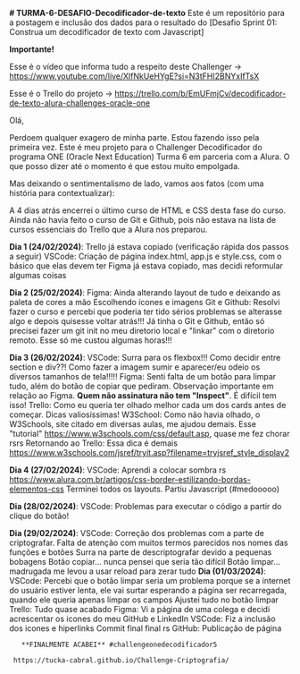 **# TURMA-6-DESAFIO-Decodificador-de-texto**
Este é um repositório para a postagem e inclusão dos dados para o resultado do [Desafio Sprint 01: Construa um decodificador de texto com Javascript]

**Importante!** 

Esse é o vídeo que informa tudo a respeito deste Challenger -> https://www.youtube.com/live/XlfNkUeHYgE?si=N3tFHI2BNYxIfTsX

Esse é o Trello do projeto -> https://trello.com/b/EmUFmjCv/decodificador-de-texto-alura-challenges-oracle-one

Olá,

Perdoem qualquer exagero de minha parte.
Estou fazendo isso pela primeira vez.
Este é meu projeto para o Challenger Decodificador do programa ONE (Oracle Next Education) Turma 6 em parceria com a Alura.
O que posso dizer até o momento é que estou muito empolgada.

Mas deixando o sentimentalismo de lado, vamos aos fatos (com uma história para contextualizar):

A 4 dias atrás encerrei o último curso de HTML e CSS desta fase do curso. 
Ainda não havia feito o curso de Git e Github, pois não estava na lista de cursos essenciais do Trello que a Alura nos preparou.

**Dia 1 (24/02/2024)**:
       Trello já estava copiado (verificação rápida dos passos a seguir)
       VSCode: Criação de página index.html, app.js e style.css, com o básico que elas devem ter
       Figma já estava copiado, mas decidi reformular algumas coisas

**Dia 2 (25/02/2024)**:
       Figma: Ainda alterando layout de tudo e deixando as paleta de cores a mão
       Escolhendo ícones e imagens
       Git e Github: Resolvi fazer o curso e percebi que poderia ter tido sérios problemas se alterasse algo e depois quisesse voltar atrás!!! 
                     Já tinha o Git e Github, então só precisei fazer um git init no meu diretorio local e "linkar" com o diretorio remoto. Esse só me custou algumas horas!!!

**Dia 3 (26/02/2024)**:
       VSCode: Surra para os flexbox!!! Como decidir entre section e div??! Como fazer a imagem sumir e aparecer/eu odeio os diversos tamanhos de tela!!!!!
       Figma: Senti falta de um botão para limpar tudo, além do botão de copiar que pediram.
              Observação importante em relação ao Figma. **Quem não assinatura não tem "Inspect"**. É difícil tem isso!
       Trello: Como eu queria ter olhado melhor cada um dos cards antes de começar. Dicas valiosíssimas! 
       W3School: Como não havia olhado, o W3Schools, site citado em diversas aulas, me ajudou demais.
                 Esse "tutorial" https://www.w3schools.com/css/default.asp, quase me fez chorar rsrs
       Retornando ao Trello: Essa dica é demais https://www.w3schools.com/jsref/tryit.asp?filename=tryjsref_style_display2
       
**Dia 4 (27/02/2024)**:
       VSCode: Aprendi a colocar sombra rs https://www.alura.com.br/artigos/css-border-estilizando-bordas-elementos-css
               Terminei todos os layouts.
               Partiu Javascript (#medooooo)

**Dia (28/02/2024)**:
       VSCode: Problemas para executar o código a partir do clique do botão!

**Dia (29/02/2024)**:
       VSCode: Correção dos problemas com a parte de criptografar. Falta de atenção com muitos termos parecidos nos nomes das funções e botões
               Surra na parte de descriptografar devido a pequenas bobagens
               Botão copiar... nunca pensei que seria tão difícil
               Botão limpar... madrugada me levou a usar reload para zerar tudo
**Dia (01/03/2024)**:
       VSCode: Percebi que o botão limpar seria um problema porque se a internet do usuário estiver lenta, ele vai surtar esperando a página ser recarregada, quando ele queria apenas limpar os campos
               Ajustei tudo no botão limpar
       Trello: Tudo quase acabado
       Figma: Vi a página de uma colega e decidi acrescentar os icones do meu GitHub e LinkedIn
       VSCode: Fiz a inclusão dos icones e hiperlinks
               Commit final final rs
       GitHub: Publicação de página
       
       **FINALMENTE ACABEI** #challengeonedecodificador5

     https://tucka-cabral.github.io/Challenge-Criptografia/
